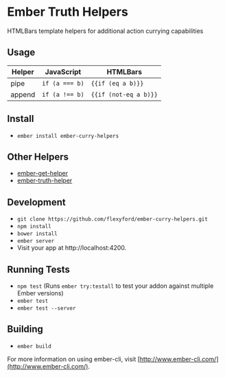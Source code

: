 # Ember Truth Helpers

HTMLBars template helpers for additional action currying capabilities

## Usage

Helper   | JavaScript                           | HTMLBars
---------|--------------------------------------|-------------------
pipe     | `if (a === b)`                       | `{{if (eq a b)}}`
append   | `if (a !== b)`                       | `{{if (not-eq a b)}}`

## Install

* `ember install ember-curry-helpers`

## Other Helpers

* [ember-get-helper](https://github.com/jmurphyau/ember-get-helper)
* [ember-truth-helper](https://github.com/jmurphyau/ember-truth-helpers)

## Development

* `git clone https://github.com/flexyford/ember-curry-helpers.git`
* `npm install`
* `bower install`
* `ember server`
* Visit your app at http://localhost:4200.

## Running Tests

* `npm test` (Runs `ember try:testall` to test your addon against multiple Ember versions)
* `ember test`
* `ember test --server`

## Building

* `ember build`

For more information on using ember-cli, visit [http://www.ember-cli.com/](http://www.ember-cli.com/).
